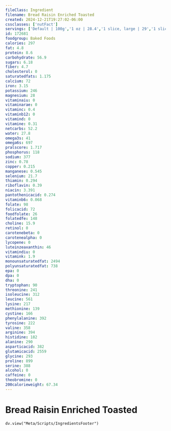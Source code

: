 ```yaml
---
fileClass: Ingredient
filename: Bread Raisin Enriched Toasted
created: 2024-12-21T19:27:02-06:00
cssclasses: ['nutFact']
servings: ['Default | 100g','1 oz | 28.4','1 slice, large | 29','1 slice | 24','1 slice, thin | 21']
id: 172681
foodgroup: Baked Foods
calories: 297
fat: 4.8
protein: 8.6
carbohydrate: 56.9
sugars: 6.18
fiber: 4.7
cholesterol: 0
saturatedfats: 1.175
calcium: 72
iron: 3.15
potassium: 246
magnesium: 28
vitaminaiu: 0
vitaminarae: 0
vitaminc: 0.4
vitaminb12: 0
vitamind: 0
vitamine: 0.31
netcarbs: 52.2
water: 27.8
omega3s: 41
omega6s: 697
pralscore: 1.717
phosphorus: 118
sodium: 377
zinc: 0.78
copper: 0.215
manganese: 0.545
selenium: 21.7
thiamin: 0.294
riboflavin: 0.39
niacin: 3.391
pantothenicacid: 0.274
vitaminb6: 0.068
folate: 98
folicacid: 72
foodfolate: 26
folatedfe: 148
choline: 15.9
retinol: 0
carotenebeta: 0
carotenealpha: 0
lycopene: 0
luteinzeaxanthin: 46
vitamindiu: 0
vitamink: 1.9
monounsaturatedfat: 2494
polyunsaturatedfat: 738
epa: 0
dpa: 0
dha: 0
tryptophan: 90
threonine: 241
isoleucine: 312
leucine: 561
lysine: 217
methionine: 139
cystine: 166
phenylalanine: 392
tyrosine: 222
valine: 358
arginine: 394
histidine: 182
alanine: 290
asparticacid: 382
glutamicacid: 2559
glycine: 293
proline: 899
serine: 388
alcohol: 0
caffeine: 0
theobromine: 0
200calorieweight: 67.34
---
```


# Bread Raisin Enriched Toasted

```dataviewjs
dv.view("Meta/Scripts/IngredientsFooter")
```